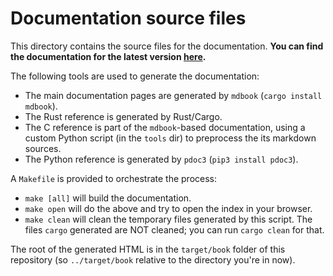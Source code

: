 Documentation source files
==========================

This directory contains the source files for the documentation. **You can find
the documentation for the latest version
[here](https://mbrobbel.github.io/dqcsim/index.html).**

The following tools are used to generate the documentation:

 - The main documentation pages are generated by `mdbook` (`cargo install mdbook`).
 - The Rust reference is generated by Rust/Cargo.
 - The C reference is part of the `mdbook`-based documentation, using a custom
   Python script (in the `tools` dir) to preprocess the its markdown sources.
 - The Python reference is generated by `pdoc3` (`pip3 install pdoc3`).

A `Makefile` is provided to orchestrate the process:

 - `make [all]` will build the documentation.
 - `make open` will do the above and try to open the index in your browser.
 - `make clean` will clean the temporary files generated by this script. The
   files `cargo` generated are NOT cleaned; you can run `cargo clean` for that.

The root of the generated HTML is in the `target/book` folder of this
repository (so `../target/book` relative to the directory you're in now).
